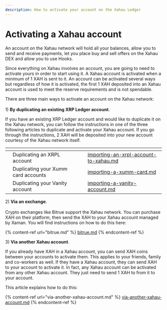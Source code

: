 ```yaml
---
description: How to activate your account on the Xahau Ledger
---
```


# Activating a Xahau account

An account on the Xahau network will hold all your balances, allow you to send and receive payments,  let you place buy and sell offers on the Xahau DEX and allow you to use Hooks.

Since everything on Xahau involves an account, you are going to need to activate yours in order to start using it. A Xahau account is activated when a minimum of 1 XAH is sent to it.  An account can be activated several ways but regardless of how it is activated, the first 1 XAH deposited into an Xahau account is used to meet the reserve requirements and is not spendable.

There are three main ways to activate an account on the Xahau network:\
\
1\) **By duplicating an existing XRP Ledger account**.

If you have an existing XRP Ledger account and would like to duplicate it on the Xahau network, you can follow the instructions in one of the three following articles to duplicate and activate your Xahau account. If you go through the instructions, 2 XAH will be deposited into your new account courtesy of the Xahau network itself.



<table data-view="cards"><thead><tr><th></th><th></th><th></th><th data-hidden data-card-target data-type="content-ref"></th></tr></thead><tbody><tr><td></td><td>Duplicating an XRPL account</td><td></td><td><a href="../importing-your-account/importing-an-xrpl-account-to-xahau.md">importing-an-xrpl-account-to-xahau.md</a></td></tr><tr><td></td><td>Duplicating your Xumm card accounts</td><td></td><td><a href="../importing-your-account-xahau/importing-a-xumm-card.md">importing-a-xumm-card.md</a></td></tr><tr><td></td><td>Duplicating your Vanity account</td><td></td><td><a href="../importing-your-account-xahau/importing-a-vanity-account.md">importing-a-vanity-account.md</a></td></tr></tbody></table>



2\) **Via an exchange**.\
\
Crypto exchanges like Bitrue support the Xahau network. You can purchase XAH on their platform, then send the XAH to your Xahau account managed by Xaman. You will find instructions on how to do this here:

{% content-ref url="bitrue.md" %}
[bitrue.md](bitrue.md)
{% endcontent-ref %}

3\) **Via another Xahau account**.

If you already have XAH in a Xahau account, you can send XAH coins between your accounts to activate them. This applies to your friends, family and  co-workers as well. If they have a Xahau account, they can send XAH to your account to activate it. In fact, any Xahau account can be activated from any other Xahau account. They just need to send 1 XAH to from it to your account.

This article explains how to do this:

{% content-ref url="via-another-xahau-account.md" %}
[via-another-xahau-account.md](via-another-xahau-account.md)
{% endcontent-ref %}

